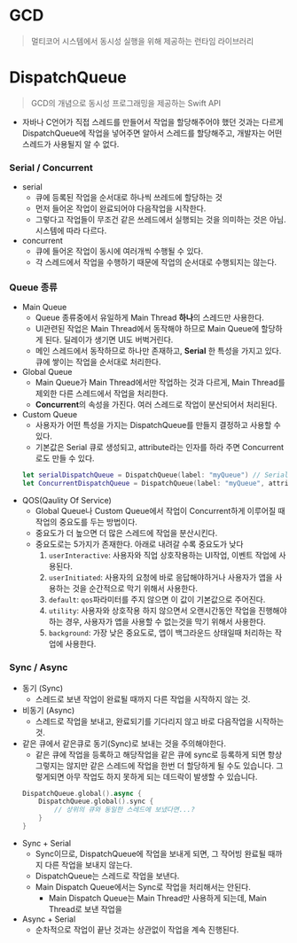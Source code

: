 # GCD
> 멀티코어 시스템에서 동시성 실행을 위해 제공하는 런타임 라이브러리

# DispatchQueue
> GCD의 개념으로 동시성 프로그래밍을 제공하는 Swift API

- 자바나 C언어가 직접 스레드를 만들어서 작업을 할당해주어야 했던 것과는 다르게 DispatchQueue에 작업을 넣어주면 알아서 스레드를 할당해주고, 개발자는 어떤 스레드가 사용될지 알 수 없다.

### Serial / Concurrent
- serial
    - 큐에 등록된 작업을 순서대로 하나씩 쓰레드에 할당하는 것
    - 먼저 들어온 작업이 완료되어야 다음작업을 시작한다.
    - 그렇다고 작업들이 무조건 같은 쓰레드에서 실행되는 것을 의미하는 것은 아님. 시스템에 따라 다르다.
- concurrent
    - 큐에 들어온 작업이 동시에 여러개씩 수행될 수 있다.
    - 각 스레드에서 작업을 수행하기 때문에 작업의 순서대로 수행되지는 않는다.

### Queue 종류

- Main Queue
    - Queue 종류중에서 유일하게 Main Thread **하나**의 스레드만 사용한다.
    - UI관련된 작업은 Main Thread에서 동작해야 하므로 Main Queue에 할당하게 된다. 딜레이가 생기면 UI도 버벅거린다.
    - 메인 스레드에서 동작하므로 하나만 존재하고, **Serial** 한 특성을 가지고 있다. 큐에 쌓이는 작업을 순서대로 처리한다.
- Global Queue
    - Main Queue가 Main Thread에서만 작업하는 것과 다르게, Main Thread를 제외한 다른 스레드에서 작업을 처리한다.
    - **Concurrent**의 속성을 가진다. 여러 스레드로 작업이 분산되어서 처리된다.
- Custom Queue
    - 사용자가 어떤 특성을 가지는 DispatchQueue를 만들지 결정하고 사용할 수 있다.
    - 기본값은 Serial 큐로 생성되고, attribute라는 인자를 하라 주면 Concurrent로도 만들 수 있다.
    ```swift
    let serialDispatchQueue = DispatchQueue(label: "myQueue") // Serial Queue
    let ConcurrentDispatchQueue = DispatchQueue(label: "myQueue", attribute: .concurrent) // Concurrent Queue
    ```
- QOS(Qaulity Of Service)
    - Global Queue나 Custom Queue에서 작업이 Concurrent하게 이루어질 때 작업의 중요도를 두는 방법이다.
    - 중요도가 더 높으면 더 많은 스레드에 작업을 분산시킨다.
    - 중요도로는 5가지가 존재한다. 아래로 내려갈 수록 중요도가 낮다
        1. `userInteractive`: 사용자와 직업 상호작용하는 UI작업, 이벤트 작업에 사용된다.
        2. `userInitiated`: 사용자의 요청에 바로 응답해야하거나 사용자가 앱을 사용하는 것을 순간적으로 막기 위해서 사용한다.
        3. `default`: `qos`파라미터를 주지 않으면 이 값이 기본값으로 주어진다.
        4. `utility`: 사용자와 상호작용 하지 않으면서 오랜시간동안 작업을 진행해야하는 경우, 사용자가 앱을 사용할 수 없는것을 막기 위해서 사용한다. 
        5. `background`: 가장 낮은 중요도로, 앱이 백그라운드 상태일때 처리하는 작업에 사용한다.

### Sync / Async
- 동기 (Sync)
    - 스레드로 보낸 작업이 완료될 때까지 다른 작업을 시작하지 않는 것.
- 비동기 (Async)
    - 스레드로 작업을 보내고, 완료되기를 기다리지 않고 바로 다음작업을 시작하는 것.
- 같은 큐에서 같은큐로 동기(Sync)로 보내는 것을 주의해야한다.
    - 같은 큐에 작업을 등록하고 해당작업을 같은 큐에 sync로 등록하게 되면 항상 그렇지는 않지만 같은 스레드에 작업을
    한번 더 할당하게 될 수도 있습니다. 그렇게되면 아무 작업도 하지 못하게 되는 데드락이 발생할 수 있습니다.
    ```swift
    DispatchQueue.global().async {
        DispatchQueue.global().sync {
            // 상위의 큐와 동일한 스레드에 보냈다면...?
        }
    }
    ```
- Sync + Serial
    - Sync이므로, DispatchQueue에 작업을 보내게 되면, 그 작어빙 완료될 때까지 다른 작업을 보내지 않는다.
    - DispatchQueue는 스레드로 작업을 보낸다.
    - Main Dispatch Queue에서는 Sync로 작업을 처리해서는 안된다.
        - Main Dispatch Queue는 Main Thread만 사용하게 되는데, Main Thread로 보낸 작업을 
- Async + Serial
    - 순차적으로 작업이 끝난 것과는 상관없이 작업을 계속 진행된다.
    